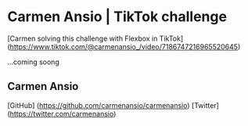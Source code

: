 # Carmen Ansio | TikTok challenge

[Carmen solving this challenge with Flexbox in TikTok]
(https://www.tiktok.com/@carmenansio_/video/7186747216965520645)

...coming soong

## Carmen Ansio

[GitHub] (https://github.com/carmenansio/carmenansio)
[Twitter] (https://twitter.com/carmenansio)
